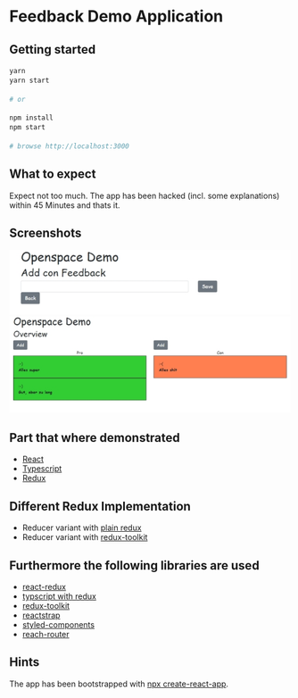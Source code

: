 # Feedback Demo Application

## Getting started

```bash
yarn
yarn start

# or

npm install
npm start

# browse http://localhost:3000
```

## What to expect

Expect not too much. The app has been hacked (incl. some explanations) within 45 Minutes and thats it.

## Screenshots

![Screen1](docs/screen2.jpg)
![Screen2](docs/screen1.jpg)

## Part that where demonstrated

- [React](https://reactjs.org/)
- [Typescript](https://www.typescriptlang.org/)
- [Redux](https://redux.js.org/)

## Different Redux Implementation

- Reducer variant with [plain redux](https://github.com/PeterIttner/react-typescript-redux-tutorial/blob/365c76a31fc52163ee66fe7b14c7ce627ef7d013/src/redux/reducer.ts)
- Reducer variant with [redux-toolkit](https://github.com/PeterIttner/react-typescript-redux-tutorial/blob/3028b2f5e560af51cf6284f5094ce5011d37f40b/src/redux/reducer.ts)

## Furthermore the following libraries are used

- [react-redux](https://redux.js.org/)
- [typscript with redux](https://redux.js.org/recipes/usage-with-typescript)
- [redux-toolkit](https://redux-toolkit.js.org/)
- [reactstrap](https://reactstrap.github.io/)
- [styled-components](https://styled-components.com/)
- [reach-router](https://reach.tech/router/)

## Hints

The app has been bootstrapped with [npx create-react-app](docs/README_CRA.md).
